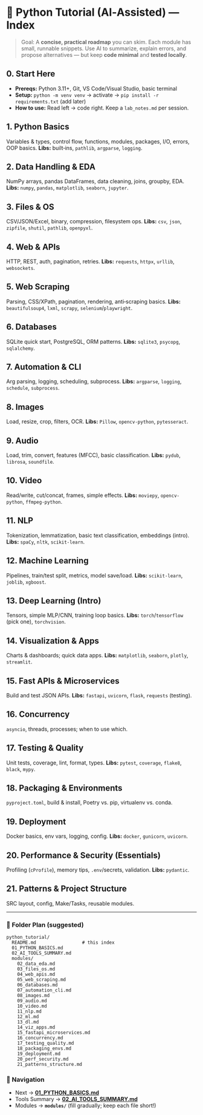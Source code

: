
# 🐍 Python Tutorial (AI‑Assisted) — Index

> Goal: A **concise, practical roadmap** you can skim. Each module has small, runnable snippets. Use AI to summarize, explain errors, and propose alternatives — but keep **code minimal** and **tested locally**.

## 0. Start Here
- **Prereqs:** Python 3.11+, Git, VS Code/Visual Studio, basic terminal
- **Setup:** `python -m venv venv` → activate → `pip install -r requirements.txt` (add later)
- **How to use:** Read left → code right. Keep a `lab_notes.md` per session.

## 1. Python Basics
Variables & types, control flow, functions, modules, packages, I/O, errors, OOP basics.
**Libs:** built‑ins, `pathlib`, `argparse`, `logging`.

## 2. Data Handling & EDA
NumPy arrays, pandas DataFrames, data cleaning, joins, groupby, EDA.
**Libs:** `numpy`, `pandas`, `matplotlib`, `seaborn`, `jupyter`.

## 3. Files & OS
CSV/JSON/Excel, binary, compression, filesystem ops.
**Libs:** `csv`, `json`, `zipfile`, `shutil`, `pathlib`, `openpyxl`.

## 4. Web & APIs
HTTP, REST, auth, pagination, retries.
**Libs:** `requests`, `httpx`, `urllib`, `websockets`.

## 5. Web Scraping
Parsing, CSS/XPath, pagination, rendering, anti‑scraping basics.
**Libs:** `beautifulsoup4`, `lxml`, `scrapy`, `selenium`/`playwright`.

## 6. Databases
SQLite quick start, PostgreSQL, ORM patterns.
**Libs:** `sqlite3`, `psycopg`, `sqlalchemy`.

## 7. Automation & CLI
Arg parsing, logging, scheduling, subprocess.
**Libs:** `argparse`, `logging`, `schedule`, `subprocess`.

## 8. Images
Load, resize, crop, filters, OCR.
**Libs:** `Pillow`, `opencv-python`, `pytesseract`.

## 9. Audio
Load, trim, convert, features (MFCC), basic classification.
**Libs:** `pydub`, `librosa`, `soundfile`.

## 10. Video
Read/write, cut/concat, frames, simple effects.
**Libs:** `moviepy`, `opencv-python`, `ffmpeg-python`.

## 11. NLP
Tokenization, lemmatization, basic text classification, embeddings (intro).
**Libs:** `spaCy`, `nltk`, `scikit-learn`.

## 12. Machine Learning
Pipelines, train/test split, metrics, model save/load.
**Libs:** `scikit-learn`, `joblib`, `xgboost`.

## 13. Deep Learning (Intro)
Tensors, simple MLP/CNN, training loop basics.
**Libs:** `torch`/`tensorflow` (pick one), `torchvision`.

## 14. Visualization & Apps
Charts & dashboards; quick data apps.
**Libs:** `matplotlib`, `seaborn`, `plotly`, `streamlit`.

## 15. Fast APIs & Microservices
Build and test JSON APIs.
**Libs:** `fastapi`, `uvicorn`, `flask`, `requests` (testing).

## 16. Concurrency
`asyncio`, threads, processes; when to use which.

## 17. Testing & Quality
Unit tests, coverage, lint, format, types.
**Libs:** `pytest`, `coverage`, `flake8`, `black`, `mypy`.

## 18. Packaging & Environments
`pyproject.toml`, build & install, Poetry vs. pip, virtualenv vs. conda.

## 19. Deployment
Docker basics, env vars, logging, config.
**Libs:** `docker`, `gunicorn`, `uvicorn`.

## 20. Performance & Security (Essentials)
Profiling (`cProfile`), memory tips, `.env`/secrets, validation.
**Libs:** `pydantic`.

## 21. Patterns & Project Structure
SRC layout, config, Make/Tasks, reusable modules.

---
### 📂 Folder Plan (suggested)
```
python_tutorial/
  README.md                 # this index
  01_PYTHON_BASICS.md
  02_AI_TOOLS_SUMMARY.md
  modules/
    02_data_eda.md
    03_files_os.md
    04_web_apis.md
    05_web_scraping.md
    06_databases.md
    07_automation_cli.md
    08_images.md
    09_audio.md
    10_video.md
    11_nlp.md
    12_ml.md
    13_dl.md
    14_viz_apps.md
    15_fastapi_microservices.md
    16_concurrency.md
    17_testing_quality.md
    18_packaging_envs.md
    19_deployment.md
    20_perf_security.md
    21_patterns_structure.md
```

### 🔗 Navigation
- Next → **[01_PYTHON_BASICS.md](01_PYTHON_BASICS.md)**
- Tools Summary → **[02_AI_TOOLS_SUMMARY.md](02_AI_TOOLS_SUMMARY.md)**
- Modules → **`modules/`** (fill gradually; keep each file short!)

